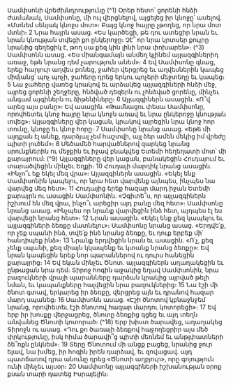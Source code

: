 
Սամփսոնի վրեժխնդրությունը
(^1) Օրեր հետո՝ ցորենի հնձի ժամանակ, Սամփսոնը, մի ուլ վերցնելով, այցելեց իր կնոջը՝ ասելով. «Մտնեմ սենյակ
կնոջս մոտ»։ Բայց կնոջ հայրը չթողեց, որ նրա մոտ մտնի։ 2 Նրա հայրն ասաց. «Ես կարծեցի, թե դու ատեցիր նրան եւ
նրան կնության տվեցի քո ընկերոջը։ Չէ՞ որ նրա կրտսեր քույրը նրանից գեղեցիկ է, թող սա քեզ կին լինի նրա փոխարեն»։
(^3) Սամփսոնն ասաց. «Ես միանգամայն անմեղ կլինեմ այլազգիներիդ առաջ, եթե նրանց դեմ չարություն անեմ»։ 4 Եվ
Սամփսոնը գնաց, երեք հարյուր աղվես բռնեց, ջահեր վերցրեց եւ աղվեսներին կապեց միմյանց՝ պոչ պոչի, ջահերը դրեց
երկու պոչերի մեջտեղը եւ կապեց։ 5 Նա ջահերը վառեց կրակով եւ արձակեց այլազգիների հնձի մեջ, այրեց ցորենի
շեղջերը, հնձված դեզերն ու չհնձված ցորենը, մինչեւ անգամ այգիներն ու ձիթենիները։ 6 Այլազգիներն ասացին. «Ո՞վ
արեց այս բանը»։ Եվ ասացին. «Թամնացու փեսա Սամփսոնը, որովհետեւ կնոջ հայրը նրա կնոջն առավ եւ նրա ընկերոջը
կնության տվեց»։ Այլազգիները վեր կացան, կրակով այրեցին նրա կնոջ հոր տունը, կնոջը եւ կնոջ հորը։ 7 Սամփսոնը
նրանց ասաց. «Եթե մի այդքան էլ անեք, դարձյալ չեմ հաշտվի, այլ ձեր ամեն մեկից իմ վրեժը պիտի լուծեմ»։ 8 Մեծամեծ
հարվածներով զարկեց նրանց սրունքներին ու մեջքին եւ իջավ բնակվեց Ետեմի հեղեղատի մոտ՝ մի քարայրում։
(^9) Այլազգիները վեր կացան, բանակեցին Հուդայում եւ տարածվեցին մինչեւ Եղքի։ 10 Հուդայի մարդիկ նրանց ասացին.
«Ինչո՞ւ եք եկել մեզ վրա»։ Այլազգիներն ասացին. «Եկել ենք Սամփսոնին կապելու, որ նրա հետ վարվենք այնպես,
ինչպես նա վարվեց մեզ հետ»։ 11 Հուդայից երեք հազար մարդ իջան Ետեմի քարայրն ու ասացին Սամփսոնին. «Չգիտե՞ս,
որ այլազգիներն իշխում են մեզ վրա, ինչո՞ւ արեցիր այդ բանը մեզ հետ»։ Սամփսոնը նրանց ասաց. «Ինչպես որ նրանք
վարվեցին ինձ հետ, այդպես էլ ես վարվեցի նրանց հետ»։ 12 Նրան ասացին. «Եկել ենք քեզ կապելու եւ այլազգիների ձեռքը
մատնելու»։ Սամփսոնը նրանց ասաց. «Երդվե՛ք, որ չեք սպանի ինձ, տվե՛ք ինձ նրանց ձեռքը, եւ դուք երբեք մի՛
հանդիպեք ինձ»։ 13 Նրանք երդվեցին նրան եւ ասացին. «Ո՛չ, քեզ չենք սպանի, քեզ միայն կկապենք եւ կտանք նրանց
ձեռքը»։ Եվ նրան կապեցին երեք նոր պարաններով ու դուրս հանեցին քարայրից։ 14 Եվ եկան մինչեւ Ծնոտ. այլազգիներն
աղաղակեցին եւ ընթացան նրա դեմ։ Տիրոջ հոգին աջակից եղավ Սամփսոնին, նրա բազուկների վրայի պարանները
դարձան կրակից այրված թելի նման, եւ կապանքները հալվեցին նրա բազուկներից։ 15 Նա էշի մի ծնոտ գտավ, երկարեց
իր ձեռքը, վերցրեց այն եւ դրանով հազար մարդ սպանեց։ 16 Սամփսոնն ասաց. «Էշի ծնոտով կբնաջնջեմ նրանց,
որովհետեւ էշի ծնոտով հազար մարդու կոտորեցի»։ 17 Եվ երբ իր խոսքը վերջացրեց, ծնոտը ձեռքից գցեց եւ այդ տեղն
անվանեց Ծնոտի կոտորած։
(^18) Երբ խիստ ծարավեց, աղաղակեց Տիրոջն ու ասաց. «Դու քո ծառայի ձեռքով հաջողեցրիր այս մեծ փրկությունը,
իսկ հիմա ծարավի՞ց պիտի մեռնեմ եւ անթլփատների ձե՞ռքն ընկնեմ»։ 19 Տերը Ծնոտում մի անցք բացեց, նրանից ջուր
ելավ, նա խմեց, իր հոգին իրեն դարձավ, եւ զովացավ. այդ պատճառով դրա անունը դրեց «Ծնոտի աղբյուր», որը
գոյություն ունի մինչեւ այսօր։ 20 Սամփսոնը այլազգիների իշխանության օրոք քսան տարի դատեց Իսրայելին։
